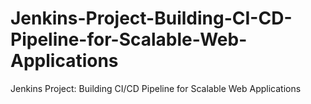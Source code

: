 # Jenkins-Project-Building-CI-CD-Pipeline-for-Scalable-Web-Applications
Jenkins Project: Building CI/CD Pipeline for Scalable Web Applications
